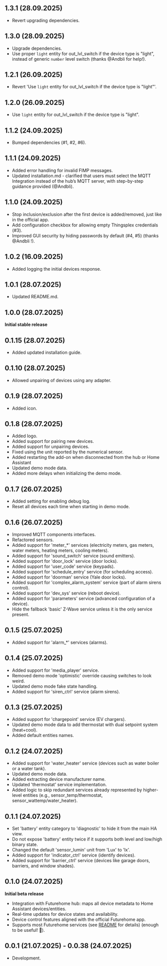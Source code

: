 <!-- https://developers.home-assistant.io/docs/add-ons/presentation#keeping-a-changelog -->

## 1.3.1 (28.09.2025)

- Revert upgrading dependencies.

## 1.3.0 (28.09.2025)

- Upgrade dependencies.
- Use proper `light` entity for out_lvl_switch if the device type is "light", instead of generic `number` level switch (thanks @Andbli for help!).

## 1.2.1 (26.09.2025)

- Revert 'Use `light` entity for out_lvl_switch if the device type is "light"'.

## 1.2.0 (26.09.2025)

- Use `light` entity for out_lvl_switch if the device type is "light".

## 1.1.2 (24.09.2025)

- Bumped dependencies (#1, #2, #6).

## 1.1.1 (24.09.2025)

- Added error handling for invalid FIMP messages.
- Updated installation.md - clarified that users must select the MQTT Integration instead of the hub’s MQTT server, with step-by-step guidance provided (@Andbli).

## 1.1.0 (24.09.2025)

- Stop inclusion/exclusion after the first device is added/removed, just like in the official app.
- Add configuration checkbox for allowing empty Thingsplex credentials (#3).
- Improved GUI security by hiding passwords by default (#4, #5) (thanks @Andbli !).

## 1.0.2 (16.09.2025)

- Added logging the initial devices response.

## 1.0.1 (28.07.2025)

- Updated README.md.

## 1.0.0 (28.07.2025)

**Initial stable release**

## 0.1.15 (28.07.2025)

- Added updated installation guide.

## 0.1.10 (28.07.2025)

- Allowed unpairing of devices using any adapter.

## 0.1.9 (28.07.2025)

- Added icon.

## 0.1.8 (28.07.2025)

- Added logo.
- Added support for pairing new devices.
- Added support for unpairing devices.
- Fixed using the unit reported by the numerical sensor.
- Added restarting the add-on when disconnected from the hub or Home Assistant
- Updated demo mode data.
- Added more delays when initializing the demo mode.

## 0.1.7 (26.07.2025)

- Added setting for enabling debug log.
- Reset all devices each time when starting in demo mode.

## 0.1.6 (26.07.2025)

- Improved MQTT components interfaces.
- Refactored sensors.
- Added support for 'meter_*' services (electricity meters, gas meters, water meters, heating meters, cooling meters).
- Added support for 'sound_switch' service (sound emitters).
- Added support for 'door_lock' service (door locks).
- Added support for 'user_code' service (keypads).
- Added support for 'schedule_entry' service (for scheduling access).
- Added support for 'doorman' service (Yale door locks).
- Added support for 'complex_alarm_system' service (part of alarm sirens control).
- Added support for 'dev_sys' service (reboot device).
- Added support for 'parameters' service (advanced configuration of a device).
- Hide the fallback 'basic' Z-Wave service unless it is the only service present.

## 0.1.5 (25.07.2025)

- Added support for 'alarm_*' services (alarms).

## 0.1.4 (25.07.2025)

- Added support for 'media_player' service.
- Removed demo mode 'optimistic' override causing switches to look weird.
- Updated demo mode fake state handling.
- Added support for 'siren_ctrl' service (alarm sirens).

## 0.1.3 (25.07.2025)

- Added support for 'chargepoint' service (EV chargers).
- Updated demo mode data to add thermostat with dual setpoint system (heat+cool).
- Added default entities names.

## 0.1.2 (24.07.2025)

- Added support for 'water_heater' service (devices such as water boiler or a water tank).
- Updated demo mode data.
- Added extracting device manufacturer name.
- Updated 'thermostat' service implementation.
- Added logic to skip redundant services already represented by higher-level entities (e.g., sensor_temp/thermostat, sensor_wattemp/water_heater).

## 0.1.1 (24.07.2025)

- Set 'battery' entity category to 'diagnostic' to hide it from the main HA view.
- Do not expose 'battery' entity twice if it supports both level and low/high binary state.
- Changed the default 'sensor_lumin' unit from 'Lux' to 'lx'.
- Added support for 'indicator_ctrl' service (identify devices).
- Added support for 'barrier_ctrl' service (devices like garage doors, barriers, and window shades).

## 0.1.0 (24.07.2025)

**Initial beta release**

* Integration with Futurehome hub: maps all device metadata to Home Assistant devices/entities.
* Real-time updates for device states and availability.
* Device control features aligned with the official Futurehome app.
* Supports most Futurehome services (see [README](https://github.com/adrianjagielak/home-assistant-futurehome) for details) (enough to be useful! 🎉).

## 0.0.1 (21.07.2025) - 0.0.38 (24.07.2025)

- Development.
